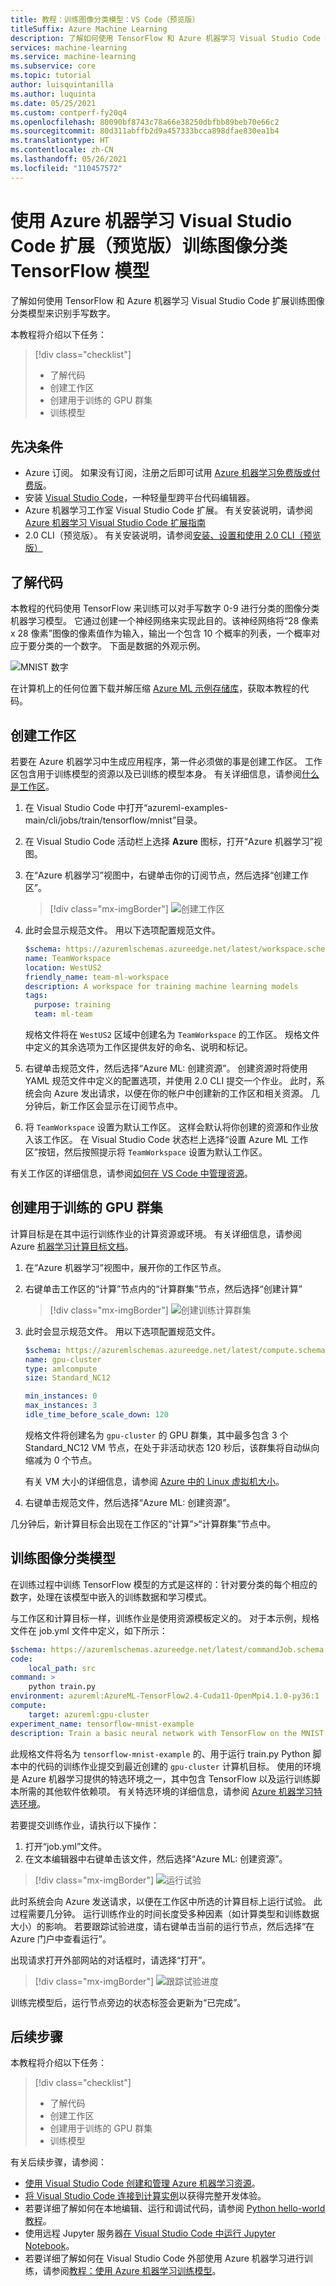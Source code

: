```yaml
---
title: 教程：训练图像分类模型：VS Code（预览版）
titleSuffix: Azure Machine Learning
description: 了解如何使用 TensorFlow 和 Azure 机器学习 Visual Studio Code 扩展训练图像分类模型
services: machine-learning
ms.service: machine-learning
ms.subservice: core
ms.topic: tutorial
author: luisquintanilla
ms.author: luquinta
ms.date: 05/25/2021
ms.custom: contperf-fy20q4
ms.openlocfilehash: 80090bf8743c78a66e38250dbfbb89beb70e66c2
ms.sourcegitcommit: 80d311abffb2d9a457333bcca898dfae830ea1b4
ms.translationtype: HT
ms.contentlocale: zh-CN
ms.lasthandoff: 05/26/2021
ms.locfileid: "110457572"
---
```

# <a name="train-an-image-classification-tensorflow-model-using-the-azure-machine-learning-visual-studio-code-extension-preview"></a>使用 Azure 机器学习 Visual Studio Code 扩展（预览版）训练图像分类 TensorFlow 模型

了解如何使用 TensorFlow 和 Azure 机器学习 Visual Studio Code 扩展训练图像分类模型来识别手写数字。

本教程将介绍以下任务：

> [!div class="checklist"]
> * 了解代码
> * 创建工作区
> * 创建用于训练的 GPU 群集
> * 训练模型

## <a name="prerequisites"></a>先决条件

- Azure 订阅。 如果没有订阅，注册之后即可试用 [Azure 机器学习免费版或付费版](https://aka.ms/AMLFree)。
- 安装 [Visual Studio Code](https://code.visualstudio.com/docs/setup/setup-overview)，一种轻量型跨平台代码编辑器。
- Azure 机器学习工作室 Visual Studio Code 扩展。 有关安装说明，请参阅 [Azure 机器学习 Visual Studio Code 扩展指南](./how-to-setup-vs-code.md)
- 2.0 CLI（预览版）。 有关安装说明，请参阅[安装、设置和使用 2.0 CLI（预览版）](how-to-configure-cli.md)

## <a name="understand-the-code"></a>了解代码

本教程的代码使用 TensorFlow 来训练可以对手写数字 0-9 进行分类的图像分类机器学习模型。 它通过创建一个神经网络来实现此目的。该神经网络将“28 像素 x 28 像素”图像的像素值作为输入，输出一个包含 10 个概率的列表，一个概率对应于要分类的一个数字。 下面是数据的外观示例。  

![MNIST 数字](./media/tutorial-train-deploy-image-classification-model-vscode/digits.png)

在计算机上的任何位置下载并解压缩 [Azure ML 示例存储库](https://github.com/Azure/azureml-examples/archive/refs/heads/main.zip)，获取本教程的代码。

## <a name="create-a-workspace"></a>创建工作区

若要在 Azure 机器学习中生成应用程序，第一件必须做的事是创建工作区。 工作区包含用于训练模型的资源以及已训练的模型本身。 有关详细信息，请参阅[什么是工作区](./concept-workspace.md)。

1. 在 Visual Studio Code 中打开“azureml-examples-main/cli/jobs/train/tensorflow/mnist”目录。
1. 在 Visual Studio Code 活动栏上选择 **Azure** 图标，打开“Azure 机器学习”视图。
1. 在“Azure 机器学习”视图中，右键单击你的订阅节点，然后选择“创建工作区”。

    > [!div class="mx-imgBorder"]
    > ![创建工作区](./media/tutorial-train-deploy-image-classification-model-vscode/create-workspace.png)

1. 此时会显示规范文件。 用以下选项配置规范文件。 

    ```yml
    $schema: https://azuremlschemas.azureedge.net/latest/workspace.schema.json
    name: TeamWorkspace
    location: WestUS2
    friendly_name: team-ml-workspace
    description: A workspace for training machine learning models
    tags:
      purpose: training
      team: ml-team
    ```

    规格文件将在 `WestUS2` 区域中创建名为 `TeamWorkspace` 的工作区。 规格文件中定义的其余选项为工作区提供友好的命名、说明和标记。

1. 右键单击规范文件，然后选择“Azure ML: 创建资源”。 创建资源时将使用 YAML 规范文件中定义的配置选项，并使用 2.0 CLI 提交一个作业。 此时，系统会向 Azure 发出请求，以便在你的帐户中创建新的工作区和相关资源。 几分钟后，新工作区会显示在订阅节点中。
1. 将 `TeamWorkspace` 设置为默认工作区。 这样会默认将你创建的资源和作业放入该工作区。 在 Visual Studio Code 状态栏上选择“设置 Azure ML 工作区”按钮，然后按照提示将 `TeamWorkspace` 设置为默认工作区。

有关工作区的详细信息，请参阅[如何在 VS Code 中管理资源](how-to-manage-resources-vscode.md)。

## <a name="create-a-gpu-cluster-for-training"></a>创建用于训练的 GPU 群集

计算目标是在其中运行训练作业的计算资源或环境。 有关详细信息，请参阅 Azure [机器学习计算目标文档](./concept-compute-target.md)。

1. 在“Azure 机器学习”视图中，展开你的工作区节点。
1. 右键单击工作区的“计算”节点内的“计算群集”节点，然后选择“创建计算”  

    > [!div class="mx-imgBorder"]
    > ![创建训练计算群集](./media/tutorial-train-deploy-image-classification-model-vscode/create-compute.png)

1. 此时会显示规范文件。 用以下选项配置规范文件。

    ```yml
    $schema: https://azuremlschemas.azureedge.net/latest/compute.schema.json
    name: gpu-cluster
    type: amlcompute
    size: Standard_NC12
    
    min_instances: 0
    max_instances: 3
    idle_time_before_scale_down: 120
    ```

    规格文件将创建名为 `gpu-cluster` 的 GPU 群集，其中最多包含 3 个 Standard_NC12 VM 节点，在处于非活动状态 120 秒后，该群集将自动纵向缩减为 0 个节点。

    有关 VM 大小的详细信息，请参阅 [Azure 中的 Linux 虚拟机大小](../virtual-machines/sizes.md)。

1. 右键单击规范文件，然后选择“Azure ML: 创建资源”。

几分钟后，新计算目标会出现在工作区的“计算”>“计算群集”节点中。

## <a name="train-image-classification-model"></a><a name="train-the-model"></a> 训练图像分类模型

在训练过程中训练 TensorFlow 模型的方式是这样的：针对要分类的每个相应的数字，处理在该模型中嵌入的训练数据和学习模式。

与工作区和计算目标一样，训练作业是使用资源模板定义的。 对于本示例，规格文件在 job.yml 文件中定义，如下所示：

```yml
$schema: https://azuremlschemas.azureedge.net/latest/commandJob.schema.json
code: 
    local_path: src
command: >
    python train.py
environment: azureml:AzureML-TensorFlow2.4-Cuda11-OpenMpi4.1.0-py36:1
compute:
    target: azureml:gpu-cluster
experiment_name: tensorflow-mnist-example
description: Train a basic neural network with TensorFlow on the MNIST dataset.
```

此规格文件将名为 `tensorflow-mnist-example` 的、用于运行 train.py Python 脚本中的代码的训练作业提交到最近创建的 `gpu-cluster` 计算机目标。 使用的环境是 Azure 机器学习提供的特选环境之一，其中包含 TensorFlow 以及运行训练脚本所需的其他软件依赖项。 有关特选环境的详细信息，请参阅 [Azure 机器学习特选环境](resource-curated-environments.md)。

若要提交训练作业，请执行以下操作：

1. 打开“job.yml”文件。
1. 在文本编辑器中右键单击该文件，然后选择“Azure ML: 创建资源”。

> [!div class="mx-imgBorder"]
> ![运行试验](./media/tutorial-train-deploy-image-classification-model-vscode/run-experiment.png)

此时系统会向 Azure 发送请求，以便在工作区中所选的计算目标上运行试验。 此过程需要几分钟。 运行训练作业的时间长度受多种因素（如计算类型和训练数据大小）的影响。 若要跟踪试验进度，请右键单击当前的运行节点，然后选择“在 Azure 门户中查看运行”。

出现请求打开外部网站的对话框时，请选择“打开”。

> [!div class="mx-imgBorder"]
> ![跟踪试验进度](./media/tutorial-train-deploy-image-classification-model-vscode/track-experiment-progress.png)

训练完模型后，运行节点旁边的状态标签会更新为“已完成”。

## <a name="next-steps"></a>后续步骤

本教程将介绍以下任务：

> [!div class="checklist"]
> * 了解代码
> * 创建工作区
> * 创建用于训练的 GPU 群集
> * 训练模型

有关后续步骤，请参阅：

* [使用 Visual Studio Code 创建和管理 Azure 机器学习资源](how-to-set-up-vs-code-remote.md)。
* [将 Visual Studio Code 连接到计算实例](how-to-set-up-vs-code-remote.md)以获得完整开发体验。
* 若要详细了解如何在本地编辑、运行和调试代码，请参阅 [Python hello-world 教程](https://code.visualstudio.com/docs/Python/Python-tutorial)。
* 使用远程 Jupyter 服务器[在 Visual Studio Code 中运行 Jupyter Notebook](how-to-manage-resources-vscode.md)。
* 若要详细了解如何在 Visual Studio Code 外部使用 Azure 机器学习进行训练，请参阅[教程：使用 Azure 机器学习训练模型](tutorial-train-models-with-aml.md)。